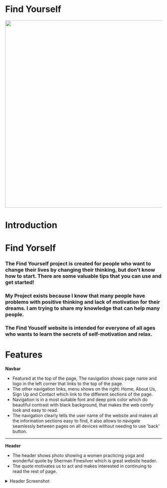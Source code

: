 # Find Yourself 
<p align="center"><img src="" alt="" width="600"/></p>

# Introduction
# Find Yorself
### The Find Yourself project is created for people who want to change their lives by changing their thinking, but don't know how to start. There are some valuable tips that you can use and get started!
### My Project exists because I know that many people have problems with positive thinking and lack of motivation for their dreams. I am trying to share my knowledge that can help many people.
### The Find Youself website is intended for everyone of all ages who wants to learn the secrets of self-motivation and relax.

# Features
**Navbar**
- Featured at the top of the page, The navigation shows page name and logo in the left corner that links to the top of the page.
- The other navigation links, menu shows on the right: Home, About Us, Sign Up and Contact which link to the different sections of the page.
- Navigation is in a most suitable font and deep pink color which do beautiful contrast with black background, that makes the web comfy look and easy to read.
- The navigation clearly tells the user name of the website and makes all the information sections easy to find, it also allows to navigate seamlessly between pages on all devices without needing to use 'back' button.

<hr>

**Header**
- The header shows photo showing a women practicing yoga and wonderful quote by Sherman Finesilver which is great website header.
- The quote motivates us to act and makes interested in continuing to read the rest of page.
<details><summary>Header Screenshot</summary>

<hr>

**About Us section**
- The About Us section presents the mission, description and message of creating the website.
- About Us section shows clearly important information about provides an address, phone number and email address

<hr>

**Sign Up section**
- Sign Up section has a form to collect information from users so they can sign up to the Find Yorself web.
- The form collects users First name, Surename and Email address.
- The Sign Up form is valuable to the users by gives ability to sign up to join Find Yourself community.

<hr>

**Contact section**
- Contact section includes a form to collect answers, First name and Surename, users can ask about everything what they what to know.
- The Contact section is made with designed for easy acces and simple information.
- The Contact section is valuable to the users as it gives them the ability to find and contact company if they need to.

<hr>

**Footer**
- The Footer section includes links to the relevant social media sites, like Facebook, Instagram, Youtube and Twitter for Find Yourself website.
- Footer links will open in a new tab to allow easy navigation for the user.
- The Footer is also valuable to the user as it encourages them to keep connected via social media.

<hr>

**Validator Testing**
- HTML
### No errors were returned when passing through offical W3C validator
- CSS
### No errors were found when passing throught offical (Jigsaw) validator
- Accessibility
### I confirmed that the colors and fonts chosen are easy to read and accesible by running it throught lighthouse in devtools
<details>
<p align="center"><img src="" width="600">
</details>

**Deployment**
- The site was deployed to GitHub pages. The steps to deploy are as follows:
### In the Github repository, navigate to the Settings tab
### From the source section drop-down menu, select the Master Branch
### Once the master branch has been selected, the page provided the link to the completed web

**Credits**
# Content
- Most of die content was taken from the Cl Love Running Project and W3schools.com
# Media
- All of images was taken from Pexels



